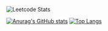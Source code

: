 ![Leetcode Stats](https://leetcard.jacoblin.cool/Impulse_imp)

[![Anurag's GitHub stats](https://github-readme-stats.vercel.app/api?username=ImpulseImp&show_icons=true)](https://github.com/ImpulseImp/github-readme-stats&show_icons=true)
[![Top Langs](https://github-readme-stats.vercel.app/api/top-langs/?username=ImpulseImp)](https://github.com/ImpulseImp/github-readme-stats&layout=compact)
